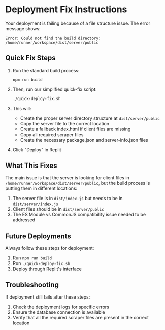 # Deployment Fix Instructions

Your deployment is failing because of a file structure issue. The error message shows:

```
Error: Could not find the build directory: /home/runner/workspace/dist/server/public
```

## Quick Fix Steps

1. Run the standard build process:
   ```bash
   npm run build
   ```

2. Then, run our simplified quick-fix script:
   ```bash
   ./quick-deploy-fix.sh
   ```

3. This will:
   - Create the proper server directory structure at `dist/server/public`
   - Copy the server file to the correct location
   - Create a fallback index.html if client files are missing
   - Copy all required scraper files
   - Create the necessary package.json and server-info.json files

4. Click "Deploy" in Replit

## What This Fixes

The main issue is that the server is looking for client files in `/home/runner/workspace/dist/server/public`, but the build process is putting them in different locations:

1. The server file is in `dist/index.js` but needs to be in `dist/server/index.js`
2. Client files should be in `dist/server/public`
3. The ES Module vs CommonJS compatibility issue needed to be addressed

## Future Deployments

Always follow these steps for deployment:
1. Run `npm run build`
2. Run `./quick-deploy-fix.sh`
3. Deploy through Replit's interface

## Troubleshooting

If deployment still fails after these steps:
1. Check the deployment logs for specific errors
2. Ensure the database connection is available
3. Verify that all the required scraper files are present in the correct location